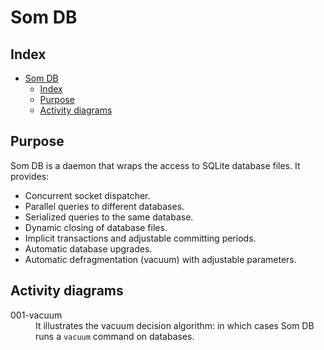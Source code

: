 <!---
Copyright (C) 2015, Som Inc.
Created by Som, Inc. <info@wazuh.com>.
This program is free software; you can redistribute it and/or modify it under the terms of GPLv2
-->

# Som DB
## Index
- [Som DB](#wazuh-db)
  - [Index](#index)
  - [Purpose](#purpose)
  - [Activity diagrams](#activity-diagrams)


## Purpose
Som DB is a daemon that wraps the access to SQLite database files. It provides:
- Concurrent socket dispatcher.
- Parallel queries to different databases.
- Serialized queries to the same database.
- Dynamic closing of database files.
- Implicit transactions and adjustable committing periods.
- Automatic database upgrades.
- Automatic defragmentation (vacuum) with adjustable parameters.


## Activity diagrams
<dl>
  <dt>001-vacuum</dt><dd>It illustrates the vacuum decision algorithm: in which cases Som DB runs a <code>vacuum</code> command on databases.</dd>
</dl>

